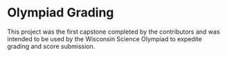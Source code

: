 # Olympiad Grading

This project was the first capstone completed by the contributors and was intended to be used by the Wisconsin Science Olympiad to expedite grading and score submission.

